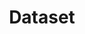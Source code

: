 ---
title: Dataset
description: Dataset details
permalink: /dataset/_key_
layout: dataset
noindex: true
---